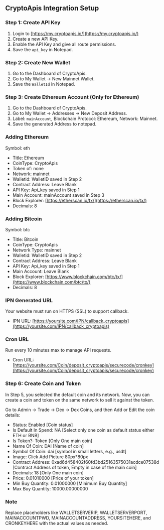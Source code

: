 ## CryptoApis Integration Setup

### Step 1: Create API Key

1. Login to [https://my.cryptoapis.io/](https://my.cryptoapis.io/)
2. Create a new API Key.
3. Enable the API Key and give all route permissions.
4. Save the `api_key` in Notepad.

### Step 2: Create New Wallet

1. Go to the Dashboard of CryptoApis.
2. Go to My Wallet -> New Mainnet Wallet.
3. Save the `WalletId` in Notepad.

### Step 3: Create Ethereum Account (Only for Ethereum)

1. Go to the Dashboard of CryptoApis.
2. Go to My Wallet -> Addresses -> New Deposit Address.
3. Label: `mainAccount`, Blockchain Protocol: Ethereum, Network: Mainnet.
4. Save the generated Address to notepad.

### Adding Ethereum

Symbol: eth
- Title: Ethereum
- CoinType: CryptoApis
- Token of: none
- Network: mainnet
- Walletid: WalletID saved in Step 2
- Contract Address: Leave Blank
- API Key: Api_key saved in Step 1
- Main Account: mainAccount saved in Step 3
- Block Explorer: [https://etherscan.io/tx/](https://etherscan.io/tx/)
- Decimals: 8

### Adding Bitcoin

Symbol: btc
- Title: Bitcoin
- CoinType: CryptoApis
- Network Type: mainnet
- Walletid: WalletID saved in Step 2
- Contract Address: Leave Blank
- API Key: Api_key saved in Step 1
- Main Account: Leave Blank
- Block Explorer: [https://www.blockchain.com/btc/tx/](https://www.blockchain.com/btc/tx/)
- Decimals: 8

### IPN Generated URL

Your website must run on HTTPS (SSL) to support callback.
- IPN URL: [https://yoursite.com/IPN/callback_cryptoapis](https://yoursite.com/IPN/callback_cryptoapis)

### Cron URL

Run every 10 minutes max to manage API requests.
- Cron URL: [https://yoursite.com/Coin/deposit_cryptoapis/securecode/cronkey](https://yoursite.com/Coin/deposit_cryptoapis/securecode/cronkey)

### Step 6: Create Coin and Token

In Step 5, you selected the default coin and its network. Now, you can create a coin and token on the same network to sell it against the token.

Go to Admin -> Trade -> Dex -> Dex Coins, and then Add or Edit the coin details:

- Status: Enabled [Coin status]
- Is Default In Spend: NA [Select only one coin as default status either ETH or BNB]
- Is Token?: Token [Only One main coin]
- Name Of Coin: DAI [Name of coin]
- Symbol Of Coin: dai [symbol in small letters, e.g., usdt]
- Image: Click Add Picture 80px*80px
- Contract Address: 0xad6d458402f60fd3bd25163575031acdce07538d [Contract Address of token, Empty in case of the main coin]
- Decimals: 18 [Only One main coin]
- Price: 0.01010000 [Price of your token]
- Min Buy Quantity: 0.01000000 [Minimum Buy Quantity]
- Max Buy Quantity: 10000.00000000

### Note
Replace placeholders like WALLETSERVERIP, WALLETSERVERPORT, MAINACCOUNTPWD, MAINACCOUNTADDRESS, YOURSITEHERE, and CRONKEYHERE with the actual values as needed.

